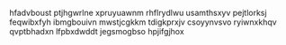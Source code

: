 hfadvboust ptjhgwrlne xpruyuawnm rhflrydlwu usamthsxyv pejtlorksj feqwibxfyh ibmgbouivn
mwstjcgkkm tdigkprxjv
csoyynvsvo ryiwnxkhqv
qvptbhadxn lfpbxdwddt jegsmogbso
hpjifgjhox

